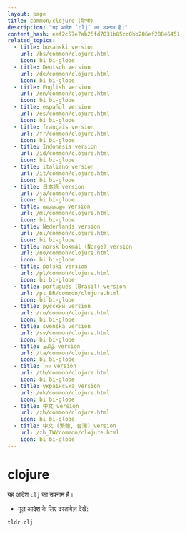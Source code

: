 ```yaml
---
layout: page
title: common/clojure (हिन्दी)
description: "यह आदेश `clj` का उपनाम है।"
content_hash: eef2c57e7ab25fd7031b85cd0bb286ef28846451
related_topics:
  - title: bosanski version
    url: /bs/common/clojure.html
    icon: bi bi-globe
  - title: Deutsch version
    url: /de/common/clojure.html
    icon: bi bi-globe
  - title: English version
    url: /en/common/clojure.html
    icon: bi bi-globe
  - title: español version
    url: /es/common/clojure.html
    icon: bi bi-globe
  - title: français version
    url: /fr/common/clojure.html
    icon: bi bi-globe
  - title: Indonesia version
    url: /id/common/clojure.html
    icon: bi bi-globe
  - title: italiano version
    url: /it/common/clojure.html
    icon: bi bi-globe
  - title: 日本語 version
    url: /ja/common/clojure.html
    icon: bi bi-globe
  - title: മലയാളം version
    url: /ml/common/clojure.html
    icon: bi bi-globe
  - title: Nederlands version
    url: /nl/common/clojure.html
    icon: bi bi-globe
  - title: norsk bokmål (Norge) version
    url: /no/common/clojure.html
    icon: bi bi-globe
  - title: polski version
    url: /pl/common/clojure.html
    icon: bi bi-globe
  - title: português (Brasil) version
    url: /pt_BR/common/clojure.html
    icon: bi bi-globe
  - title: русский version
    url: /ru/common/clojure.html
    icon: bi bi-globe
  - title: svenska version
    url: /sv/common/clojure.html
    icon: bi bi-globe
  - title: தமிழ் version
    url: /ta/common/clojure.html
    icon: bi bi-globe
  - title: ไทย version
    url: /th/common/clojure.html
    icon: bi bi-globe
  - title: українська version
    url: /uk/common/clojure.html
    icon: bi bi-globe
  - title: 中文 version
    url: /zh/common/clojure.html
    icon: bi bi-globe
  - title: 中文 (繁體, 台灣) version
    url: /zh_TW/common/clojure.html
    icon: bi bi-globe
---
```

# clojure

यह आदेश `clj` का उपनाम है।

- मूल आदेश के लिए दस्तावेज़ देखें:

`tldr clj`
